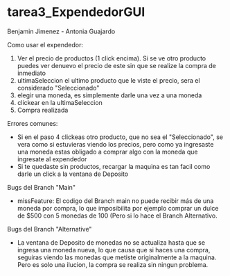 # tarea3_ExpendedorGUI
Benjamin Jimenez - Antonia Guajardo

Como usar el expendedor:

1) Ver el precio de productos (1 click encima). Si se ve otro producto puedes ver denuevo el precio de este sin que se realize la compra de inmediato
2) ultimaSeleccion el ultimo producto que le viste el precio, sera el considerado "Seleccionado"
3) elegir una moneda, es simplemente darle una vez a una moneda 
4) clickear en la ultimaSeleccion
5) Compra realizada

Errores comunes:

- Si en el paso 4 clickeas otro producto, que no sea el "Seleccionado", se vera como si estuvieras viendo los precios, pero como ya ingresaste una moneda estas obligado a comprar algo con la moneda que ingresate al expendedor
- Si te quedaste sin productos, recargar la maquina es tan facil como darle un click a la ventana de Deposito


Bugs del Branch "Main"
- missFeature: El codigo del Branch main no puede recibir más de una moneda por compra, lo que imposibilita por ejemplo comprar un dulce de $500 con 5 monedas de 100 (Pero si lo hace el Branch Alternativo.

Bugs del Branch "Alternative"
- La ventana de Deposito de monedas no se actualiza hasta que se ingresa una moneda nueva, lo que causa que si haces una compra, seguiras viendo las monedas que metiste originalmente a la maquina. Pero es solo una ilucion, la compra se realiza sin ningun problema.
